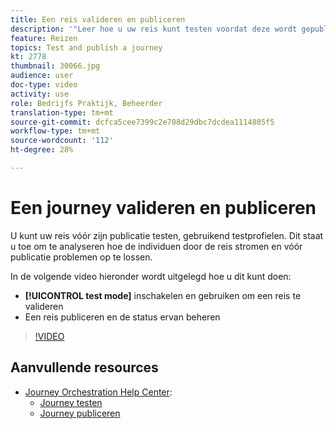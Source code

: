 ```yaml
---
title: Een reis valideren en publiceren
description: '"Leer hoe u uw reis kunt testen voordat deze wordt gepubliceerd met testprofielen. ’'
feature: Reizen
topics: Test and publish a journey
kt: 2778
thumbnail: 30066.jpg
audience: user
doc-type: video
activity: use
role: Bedrijfs Praktijk, Beheerder
translation-type: tm+mt
source-git-commit: dcfca5cee7399c2e708d29dbc7dcdea1114805f5
workflow-type: tm+mt
source-wordcount: '112'
ht-degree: 28%

---
```



# Een journey valideren en publiceren

U kunt uw reis vóór zijn publicatie testen, gebruikend testprofielen. Dit staat u toe om te analyseren hoe de individuen door de reis stromen en vóór publicatie problemen op te lossen.

In de volgende video hieronder wordt uitgelegd hoe u dit kunt doen:

* **[!UICONTROL test mode]** inschakelen en gebruiken om een reis te valideren
* Een reis publiceren en de status ervan beheren

>[!VIDEO](https://video.tv.adobe.com/v/30066?quality=12)

## Aanvullende resources

* [Journey Orchestration Help Center](https://docs.adobe.com/content/help/nl-NL/journeys/using/journey-orchestration-home.html):
   * [Journey testen](https://docs.adobe.com/content/help/en/journeys/using/building-journeys/journeytesting.html)
   * [Journey publiceren](https://docs.adobe.com/content/help/en/journeys/using/building-journeys/journeypublication.html)

